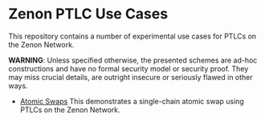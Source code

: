 # Zenon PTLC Use Cases

This repository contains a number of experimental use cases for PTLCs on the Zenon Network.

**WARNING**: Unless specified otherwise, the presented schemes are ad-hoc constructions and have no formal security model or security proof. They may miss crucial details, are outright insecure or seriously flawed in other ways.

- [Atomic Swaps](./docs/atomic-swaps-nom/atomic-swaps-nom.md)
   This demonstrates a single-chain atomic swap using PTLCs on the Zenon Network.